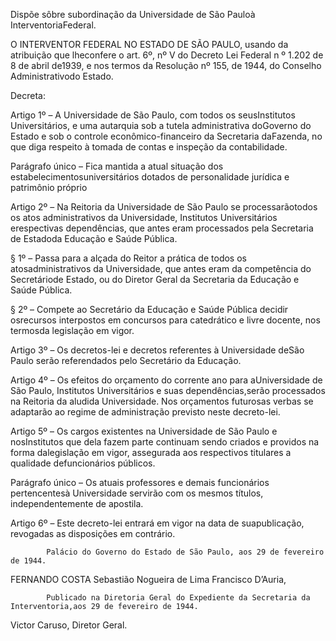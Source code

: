 Dispõe sôbre subordinação da Universidade de São Pauloà InterventoriaFederal.

O INTERVENTOR FEDERAL NO ESTADO DE SÃO PAULO, usando da atribuição que lheconfere o art. 6º, nº V do Decreto Lei Federal n º 1.202 de 8 de abril de1939, e nos termos da Resolução nº 155, de 1944, do Conselho Administrativodo Estado.

Decreta:

Artigo 1º – A Universidade de São Paulo, com todos os seusInstitutos Universitários, e uma autarquia sob a tutela administrativa doGoverno do Estado e sob o controle econômico-financeiro da Secretaria daFazenda, no que diga respeito à tomada de contas e inspeção da contabilidade.

Parágrafo único – Fica mantida a atual situação dos estabelecimentosuniversitários dotados de personalidade jurídica e patrimônio próprio

Artigo 2º – Na Reitoria da Universidade de São Paulo se processarãotodos os atos administrativos da Universidade, Institutos Universitários erespectivas dependências, que antes eram processados pela Secretaria de Estadoda Educação e Saúde Pública.

§ 1º – Passa para a alçada do Reitor a prática de todos os atosadministrativos da Universidade, que antes eram da competência do Secretáriode Estado, ou do Diretor Geral da Secretaria da Educação e Saúde Pública.

§ 2º – Compete ao Secretário da Educação e Saúde Pública decidir osrecursos interpostos em concursos para catedrático e livre docente, nos termosda legislação em vigor.

Artigo 3º – Os decretos-lei e decretos referentes à Universidade deSão Paulo serão referendados pelo Secretário da Educação.

Artigo 4º – Os efeitos do orçamento do corrente ano para aUniversidade de São Paulo, Institutos Universitários e suas dependências,serão processados na Reitoria da aludida Universidade. Nos orçamentos futurosas verbas se adaptarão ao regime de administração previsto neste decreto-lei.

Artigo 5º – Os cargos existentes na Universidade de São Paulo e nosInstitutos que dela fazem parte continuam sendo criados e providos na forma dalegislação em vigor, assegurada aos respectivos titulares a qualidade defuncionários públicos.

Parágrafo único – Os atuais professores e demais funcionários pertencentesà Universidade servirão com os mesmos títulos, independentemente de apostila.

Artigo 6º – Este decreto-lei entrará em vigor na data de suapublicação, revogadas as disposições em contrário.

            Palácio do Governo do Estado de São Paulo, aos 29 de fevereiro de 1944.

FERNANDO COSTA
Sebastião Nogueira de Lima
Francisco D’Auria,

            Publicado na Diretoria Geral do Expediente da Secretaria da Interventoria,aos 29 de fevereiro de 1944.

Victor Caruso,
Diretor Geral.